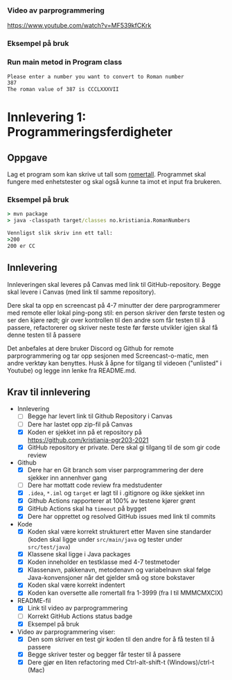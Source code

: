 ### Video av parprogrammering

https://www.youtube.com/watch?v=MF539kfCKrk




### Eksempel på bruk
### Run main metod in Program class

```cmd
Please enter a number you want to convert to Roman number
387
The roman value of 387 is CCCLXXXVII

```


# Innlevering 1: Programmeringsferdigheter

## Oppgave

Lag et program som kan skrive ut tall som [romertall](https://no.wikipedia.org/wiki/Romertall). Programmet skal fungere med enhetstester og skal også kunne ta imot et input fra brukeren.

### Eksempel på bruk

```cmd
> mvn package
> java -classpath target/classes no.kristiania.RomanNumbers

Vennligst slik skriv inn ett tall:
>200
200 er CC
```

## Innlevering

Innleveringen skal leveres på Canvas med link til GitHub-repository. Begge skal levere i Canvas (med link til samme repository).

Dere skal ta opp en screencast på 4-7 minutter der dere parprogrammerer med remote eller lokal ping-pong stil: en person skriver den første testen og ser den kjøre rødt; gir over kontrollen til den andre som får testen til å passere, refactorerer og skriver neste teste før første utvikler igjen skal få denne testen til å passere

Det anbefales at dere bruker Discord og Github for remote parprogrammering og tar opp sesjonen med Screencast-o-matic, men andre verktøy kan benyttes. Husk å åpne for tilgang til videoen ("unlisted" i Youtube) og legge inn lenke fra README.md.

<link til video av parprogrammering>

## Krav til innlevering

* Innlevering
  * [ ] Begge har levert link til Github Repository i Canvas
  * [ ] Dere har lastet opp zip-fil på Canvas
  * [x] Koden er sjekket inn på et repository på https://github.com/kristiania-pgr203-2021
  * [x] GitHub repository er private. Dere skal gi tilgang til de som gir code review
* Github
  * [x] Dere har en Git branch som viser parprogrammering der dere sjekker inn annenhver gang
  * [ ] Dere har mottatt code review fra medstudenter
  * [x] `.idea`, `*.iml` og `target` er lagt til i .gitignore og ikke sjekket inn
  * [x] Github Actions rapporterer at 100% av testene kjører grønt
  * [x] GitHub Actions skal ha `timeout` på bygget
  * [x] Dere har opprettet og resolved GitHub issues med link til commits
* Kode
  * [x] Koden skal være korrekt strukturert etter Maven sine standarder (koden skal ligge under `src/main/java` og tester under `src/test/java`)
  * [x] Klassene skal ligge i Java packages
  * [x] Koden inneholder en testklasse med 4-7 testmetoder
  * [x] Klassenavn, pakkenavn, metodenavn og variabelnavn skal følge Java-konvensjoner når det gjelder små og store bokstaver
  * [x] Koden skal være korrekt indentert
  * [x] Koden kan oversette alle romertall fra 1-3999 (fra I til MMMCMXCIX)
* README-fil
  * [x] Link til video av parprogrammering
  * [ ] Korrekt GitHub Actions status badge
  * [x] Eksempel på bruk
* Video av parprogrammering viser:
  * [x] Den som skriver en test gir koden til den andre for å få testen til å passere
  * [x] Begge skriver tester og begger får tester til å passere
  * [x] Dere gjør en liten refactoring med Ctrl-alt-shift-t (Windows)/ctrl-t (Mac)
